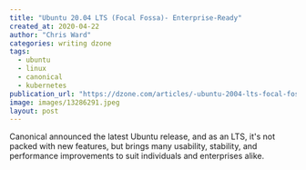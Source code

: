 ```yaml
---
title: "Ubuntu 20.04 LTS (Focal Fossa)- Enterprise-Ready"
created_at: 2020-04-22
author: "Chris Ward"
categories: writing dzone
tags: 
  - ubuntu
  - linux
  - canonical
  - kubernetes
publication_url: "https://dzone.com/articles/-ubuntu-2004-lts-focal-fossa-enterprise-ready"
image: images/13286291.jpeg
layout: post
---
```

Canonical announced the latest Ubuntu release, and as an LTS, it's not packed with new features, but brings many usability, stability, and performance improvements to suit individuals and enterprises alike.

